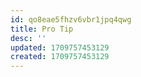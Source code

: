 ```yaml
---
id: qo8eae5fhzv6vbr1jpq4qwg
title: Pro Tip
desc: ''
updated: 1709757453129
created: 1709757453129
---
```

